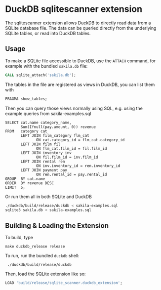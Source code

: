 # DuckDB sqlitescanner extension

The sqlitescanner extension allows DuckDB to directly read data from a SQLite database file. The data can be queried directly from the underlying SQLite tables, or read into DuckDB tables.

## Usage

To make a SQLite file accessible to DuckDB, use the `ATTACH` command, for example with the bundled `sakila.db` file:
```SQL
CALL sqlite_attach('sakila.db');
```

The tables in the file are registered as views in DuckDB, you can list them with
```SQL
PRAGMA show_tables;
```

Then you can query those views normally using SQL, e.g. using the example queries from sakila-examples.sql

```
SELECT cat.name category_name, 
       Sum(Ifnull(pay.amount, 0)) revenue 
FROM   category cat 
       LEFT JOIN film_category flm_cat 
              ON cat.category_id = flm_cat.category_id 
       LEFT JOIN film fil 
              ON flm_cat.film_id = fil.film_id 
       LEFT JOIN inventory inv 
              ON fil.film_id = inv.film_id 
       LEFT JOIN rental ren 
              ON inv.inventory_id = ren.inventory_id 
       LEFT JOIN payment pay 
              ON ren.rental_id = pay.rental_id 
GROUP  BY cat.name 
ORDER  BY revenue DESC 
LIMIT  5; 
```


Or run them all in both SQLite and DuckDB
```bash
./duckdb/build/release/duckdb < sakila-examples.sql
sqlite3 sakila.db < sakila-examples.sql
```

## Building & Loading the Extension

To build, type 
```
make duckdb_release release
```

To run, run the bundled `duckdb` shell:
```
 ./duckdb/build/release/duckdb 
```

Then, load the SQLite extension like so:
```SQL
LOAD 'build/release/sqlite_scanner.duckdb_extension';
```

